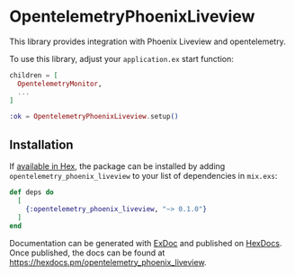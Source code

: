 # OpentelemetryPhoenixLiveview

This library provides integration with Phoenix Liveview and opentelemetry.

To use this library, adjust your `application.ex` start function:

```elixir
children = [
  OpentelemetryMonitor,
  ...
]

:ok = OpentelemetryPhoenixLiveview.setup()
```

## Installation

If [available in Hex](https://hex.pm/docs/publish), the package can be installed
by adding `opentelemetry_phoenix_liveview` to your list of dependencies in `mix.exs`:

```elixir
def deps do
  [
    {:opentelemetry_phoenix_liveview, "~> 0.1.0"}
  ]
end
```

Documentation can be generated with [ExDoc](https://github.com/elixir-lang/ex_doc)
and published on [HexDocs](https://hexdocs.pm). Once published, the docs can
be found at <https://hexdocs.pm/opentelemetry_phoenix_liveview>.

